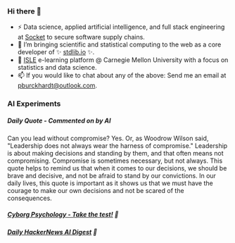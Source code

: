 ### Hi there 👋

-   ⚡ Data science, applied artificial intelligence, and full stack engineering at [Socket](https://socket.dev) to secure software supply chains.
-   🔭 I’m bringing scientific and statistical computing to the web as a core developer of ✨ [stdlib.io](https://stdlib.io) ✨.
-   📖 [ISLE](https://stat.cmu.edu/isle) e-learning platform @ Carnegie Mellon University with a focus on statistics and data science.
-   📫 If you would like to chat about any of the above: Send me an email at [pburckhardt@outlook.com](mailto:pburckhardt@outlook.com).

### AI Experiments

##### Daily Quote - Commented on by AI

<!-- <quote> -->

Can you lead without compromise? Yes. Or, as Woodrow Wilson said, "Leadership does not always wear the harness of compromise." Leadership is about making decisions and standing by them, and that often means not compromising. Compromise is sometimes necessary, but not always. This quote helps to remind us that when it comes to our decisions, we should be brave and decisive, and not be afraid to stand by our convictions. In our daily lives, this quote is important as it shows us that we must have the courage to make our own decisions and not be scared of the consequences.

<!-- </quote> -->

##### [Cyborg Psychology - Take the test!](http://cyborg-psychology.com/) 🚀 
##### [Daily HackerNews AI Digest](https://ai-digest.vercel.app/) :brain:
